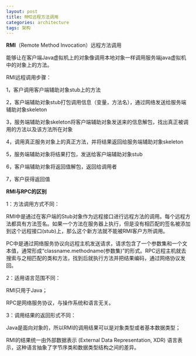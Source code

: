 ```yaml
---
layout: post
title: RMI远程方法调用
categories: architecture 
tags: 架构
---
```


**RMI**（Remote Method Invocation）远程方法调用

能够让在客户端Java虚拟机上的对象像调用本地对象一样调用服务端java虚拟机中的对象上的方法。

RMI远程调用步骤：

1，客户调用客户端辅助对象stub上的方法

2，客户端辅助对象stub打包调用信息（变量，方法名），通过网络发送给服务端辅助对象skeleton

3，服务端辅助对象skeleton将客户端辅助对象发送来的信息解包，找出真正被调用的方法以及该方法所在对象

4，调用真正服务对象上的真正方法，并将结果返回给服务端辅助对象skeleton

5，服务端辅助对象将结果打包，发送给客户端辅助对象stub

6，客户端辅助对象将返回值解包，返回给调用者

7，客户获得返回值

**RMI与RPC的区别**

1：方法调用方式不同：

RMI中是通过在客户端的Stub对象作为远程接口进行远程方法的调用。每个远程方法都具有方法签名。如果一个方法在服务器上执行，但是没有相匹配的签名被添加到这个远程接口(stub)上，那么这个新方法就不能被RMI客户方所调用。

PC中是通过网络服务协议向远程主机发送请求，请求包含了一个参数集和一个文本值，通常形成“classname.methodname(参数集)”的形式。RPC远程主机就去搜索与之相匹配的类和方法，找到后就执行方法并把结果编码，通过网络协议发回。

2：适用语言范围不同：

RMI只用于Java；

RPC是网络服务协议，与操作系统和语言无关。

3：调用结果的返回形式不同：

Java是面向对象的，所以RMI的调用结果可以是对象类型或者基本数据类型；

RMI的结果统一由外部数据表示 (External Data Representation, XDR) 语言表示，这种语言抽象了字节序类和数据类型结构之间的差异。